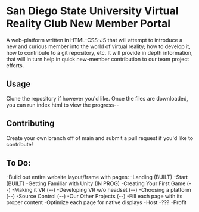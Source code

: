 # San Diego State University Virtual Reality Club New Member Portal #

A web-platform written in HTML-CSS-JS that will attempt to introduce a new and curious member into the world of virtual reality;
how to develop it, how to contribute to a git repository, etc. It will provide in depth information, that will in turn help in quick
new-member contribution to our team project efforts.

## Usage
Clone the repository if however you'd like. 
Once the files are downloaded, you can run index.html to view the progress--

## Contributing
Create your own branch off of main and submit a pull request if you'd like to contribute!

## To Do:
-Build out entire website layout/frame with pages:
    -Landing (BUILT)
    -Start (BUILT)
    -Getting Familiar with Unity (IN PROG)
    -Creating Your First Game (--)
    -Making it VR (--)
    -Developing VR w/o headset (--)
    -Choosing a platform (--)
    -Source Control (--)
    -Our Other Projects (--)
-Fill each page with its proper content
-Optimize each page for native displays
-Host
-???
-Profit